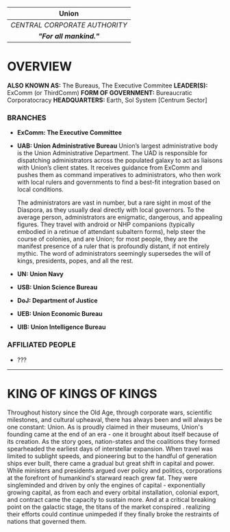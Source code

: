 
|           **Union**           |
| :---------------------------: |
| *CENTRAL CORPORATE AUTHORITY* |
|   ***"For all mankind."***    |
# **OVERVIEW**
**ALSO KNOWN AS:** The Bureaus, The Executive Commitee
**LEADER(S):** ExComm (or ThirdComm)
**FORM OF GOVERNMENT:** Bureaucratic Corporatocracy
**HEADQUARTERS:** Earth, Sol System [Centrum Sector]

### **BRANCHES**
- **ExComm: The Executive Committee**


- **UAB: Union Administrative Bureau**
  Union’s largest administrative body is the Union Administrative Department. The UAD is responsible for dispatching administrators across the populated galaxy to act as liaisons with Union’s client states. It receives guidance from ExComm and pushes them as command imperatives to administrators, who then work with local rulers and governments to find a best-fit integration based on local conditions.

  The administrators are vast in number, but a rare sight in most of the Diaspora, as they usually deal directly with local governors. To the average person, administrators are enigmatic, dangerous, and appealing figures. They travel with android or NHP companions (typically embodied in a retinue of attendant subaltern forms), help steer the course of colonies, and are Union; for most people, they are the manifest presence of a ruler that is profoundly distant, if not entirely mythic. The word of administrators seemingly supersedes the will of kings, presidents, popes, and all the rest.

- **UN: Union Navy**
- **USB: Union Science Bureau**
- **DoJ: Department of Justice**
- **UEB: Union Economic Bureau**
- **UIB: Union Intelligence Bureau**

### **AFFILIATED PEOPLE**
- ???


---
# **KING OF KINGS OF KINGS**
Throughout history since the Old Age, through corporate wars, scientific milestones, and cultural upheaval, there has always been and will always be one constant: Union. As is proudly claimed in their museums, Union's founding came at the end of an era - one it brought about itself because of its creation. As the story goes, nation-states and the coalitions they formed spearheaded the earliest days of interstellar expansion. When travel was limited to sublight speeds, and pioneering but to the handful of generation ships ever built, there came a gradual but great shift in capital and power. While ministers and presidents argued over policy and politics, corporations at the forefront of humankind's starward reach grew fat. They were singleminded and driven by only the engines of capital - exponentially growing capital, as from each and every orbital installation, colonial export, and contract came the capacity to sustain more. And at a critical breaking point on the galactic stage, the titans of the market conspired . realizing their efforts could continue unimpeded if they finally broke the restraints of nations that governed them. 

